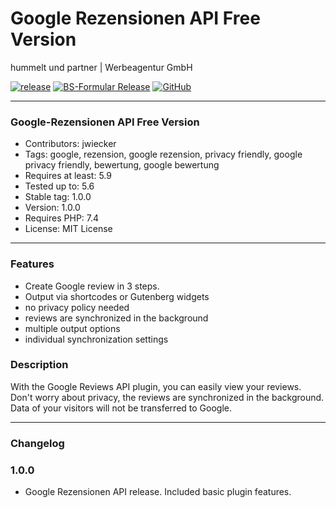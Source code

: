 # Google Rezensionen API Free Version
hummelt und partner | Werbeagentur GmbH

[![release](https://img.shields.io/github/v/release/team-hummelt/google-rezensionen-api?style=plastic)](https://github.com/team-hummelt/google-rezensionen-api)
[![BS-Formular Release](https://img.shields.io/github/release-date/team-hummelt/google-rezensionen-api)](https://github.com/team-hummelt/google-rezensionen-api/releases/latest)
[![GitHub](https://img.shields.io/github/license/team-hummelt/google-rezensionen-api)](https://github.com/team-hummelt/google-rezensionen-api/blob/master/LICENSE.txt)

***

### Google-Rezensionen API Free Version
* Contributors: jwiecker
* Tags: google, rezension, google rezension, privacy friendly, google privacy friendly, bewertung, google bewertung
* Requires at least: 5.9
* Tested up to: 5.6
* Stable tag: 1.0.0
* Version: 1.0.0
* Requires PHP: 7.4
* License: MIT License

***

### Features
* Create Google review in 3 steps.
* Output via shortcodes or Gutenberg widgets
* no privacy policy needed
* reviews are synchronized in the background
* multiple output options
* individual synchronization settings

### Description
With the Google Reviews API plugin, you can easily view your reviews. Don't worry about privacy, the reviews are synchronized in the background. Data of your visitors will not be transferred to Google.

***
### Changelog

### 1.0.0
* Google Rezensionen API release. Included basic plugin features.

